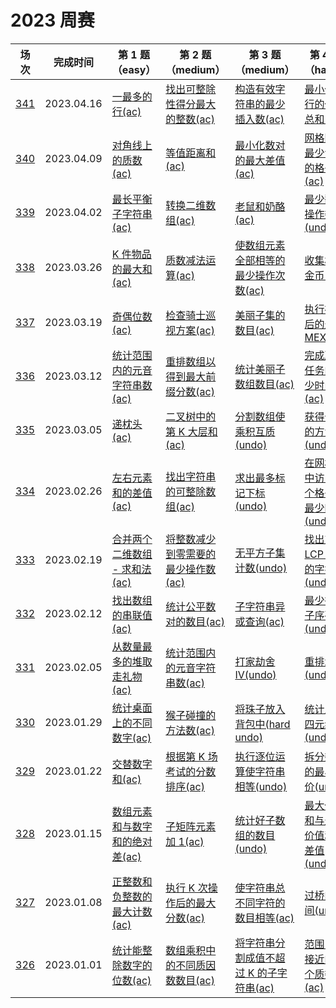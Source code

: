 # 2023 周赛

**场次**|**完成时间**|**第 1 题（easy）**|**第 2 题（medium）**|**第 3 题（medium）**|**第 4 题（hard）**
--------|------------|-----------|-----------|-----------|-----------
[341](./第%20341%20场周赛)|2023.04.16|[一最多的行(ac)](./第%20341%20场周赛/6375.%20一最多的行)|[找出可整除性得分最大的整数(ac)](./第%20341%20场周赛/6376.%20找出可整除性得分最大的整数)|[构造有效字符串的最少插入数(ac)](./第%20341%20场周赛/6377.%20构造有效字符串的最少插入数)|[最小化旅行的价格总和(ac)](./第%20341%20场周赛/6378.%20最小化旅行的价格总和)
[340](./第%20340%20场周赛)|2023.04.09|[对角线上的质数(ac)](./第%20340%20场周赛/6358.%20对角线上的质数)|[等值距离和(ac)](./第%20340%20场周赛/6359.%20等值距离和)|[最小化数对的最大差值(ac)](./第%20340%20场周赛/6360.%20最小化数对的最大差值)|[网格图中最少访问的格子数(ac)](./第%20340%20场周赛/6361.%20网格图中最少访问的格子数)
[339](./第%20339%20场周赛)|2023.04.02|[最长平衡子字符串(ac)](./第%20339%20场周赛/6362.%20最长平衡子字符串)|[转换二维数组(ac)](./第%20339%20场周赛/6363.%20转换二维数组)|[老鼠和奶酪(ac)](./第%20339%20场周赛/6364.%20老鼠和奶酪)|[最少翻转操作数(undo)](./第%20339%20场周赛/6365.%20最少翻转操作数)
[338](./第%20338%20场周赛)|2023.03.26|[K 件物品的最大和(ac)](./第%20338%20场周赛/6354.%20K%20件物品的最大和)|[质数减法运算(ac)](./第%20338%20场周赛/6355.%20质数减法运算)|[使数组元素全部相等的最少操作次数(ac)](./第%20338%20场周赛/6356.%20使数组元素全部相等的最少操作次数)|[收集树中金币(ac)](./第%20338%20场周赛/6357.%20收集树中金币)
[337](./第%20337%20场周赛)|2023.03.19|[奇偶位数(ac)](./第%20337%20场周赛/6319.%20奇偶位数)|[检查骑士巡视方案(ac)](./第%20337%20场周赛/6320.%20检查骑士巡视方案)|[美丽子集的数目(ac)](./第%20337%20场周赛/6321.%20美丽子集的数目)|[执行操作后的最大 MEX(ac)](./第%20337%20场周赛/6322.%20执行操作后的最大%20MEX)
[336](./第%20336%20场周赛)|2023.03.12|[统计范围内的元音字符串数(ac)](./第%20336%20场周赛/6315.%20统计范围内的元音字符串数)|[重排数组以得到最大前缀分数(ac)](./第%20336%20场周赛/6316.%20重排数组以得到最大前缀分数)|[统计美丽子数组数目(ac)](./第%20336%20场周赛/6317.%20统计美丽子数组数目)|[完成所有任务的最少时间(ac)](./第%20336%20场周赛/6318.%20完成所有任务的最少时间)
[335](./第%20335%20场周赛)|2023.03.05|[递枕头(ac)](./第%20335%20场周赛/6307.%20递枕头)|[二叉树中的第 K 大层和(ac)](./第%20335%20场周赛/6308.%20二叉树中的第%20K%20大层和)|[分割数组使乘积互质(undo)](./第%20335%20场周赛/6309.%20分割数组使乘积互质)|[获得分数的方法数(undo)](./第%20335%20场周赛/6310.%20获得分数的方法数)
[334](./第%20334%20场周赛)|2023.02.26|[左右元素和的差值(ac)](./第%20334%20场周赛/6366.%20左右元素和的差值)|[找出字符串的可整除数组(ac)](./第%20334%20场周赛/6367.%20找出字符串的可整除数组)|[求出最多标记下标(undo)](./第%20334%20场周赛/6368.%20求出最多标记下标)|[在网格图中访问一个格子的最少时间(undo)](./第%20334%20场周赛/6369.%20在网格图中访问一个格子的最少时间)
[333](./第%20333%20场周赛)|2023.02.19|[合并两个二维数组 - 求和法(ac)](./第%20333%20场周赛/6362.%20合并两个二维数组%20-%20求和法)|[将整数减少到零需要的最少操作数(ac)](./第%20333%20场周赛/6363.%20将整数减少到零需要的最少操作数)|[无平方子集计数(undo)](./第%20333%20场周赛/6364.%20子字符串异或查询)|[找出对应 LCP 矩阵的字符串(undo)](./第%20333%20场周赛/6365.%20找出对应%20LCP%20矩阵的字符串)
[332](./第%20332%20场周赛)|2023.02.12|[找出数组的串联值(ac)](./第%20332%20场周赛/6354.%20找出数组的串联值)|[统计公平数对的数目(ac)](./第%20332%20场周赛/6355.%20统计公平数对的数目)|[子字符串异或查询(ac)](./第%20332%20场周赛/6356.%20子字符串异或查询)|[最少得分子序列(undo)](./第%20332%20场周赛/6357.%20最少得分子序列)
[331](./第%20331%20场周赛)|2023.02.05|[从数量最多的堆取走礼物(ac)](./第%20331%20场周赛/6345.%20从数量最多的堆取走礼物数)|[统计范围内的元音字符串数(ac)](./第%20331%20场周赛/6346.%20统计范围内的元音字符串数)|[打家劫舍 IV(undo)](./第%20331%20场周赛/6347.%20打家劫舍%20IV)|[重排水果(undo)](./第%20331%20场周赛/6348.%20重排水果)
[330](./第%20330%20场周赛)|2023.01.29|[统计桌面上的不同数字(ac)](./第%20330%20场周赛/6337.%20统计桌面上的不同数字)|[猴子碰撞的方法数(ac)](./第%20330%20场周赛/6338.%20猴子碰撞的方法数)|[将珠子放入背包中(hard undo)](./第%20330%20场周赛/6339.%20将珠子放入背包中)|[统计上升四元组(undo)](./第%20330%20场周赛/6340.%20统计上升四元组)
[329](./第%20329%20场周赛)|2023.01.22|[交替数字和(ac)](./第%20329%20场周赛/6296.%20交替数字和)|[根据第 K 场考试的分数排序(ac)](./第%20329%20场周赛/6297.%20根据第%20K%20场考试的分数排序)|[执行逐位运算使字符串相等(undo)](./第%20329%20场周赛/6298.%20执行逐位运算使字符串相等)|[拆分数组的最小代价(undo)](./第%20329%20场周赛/6299.%20拆分数组的最小代价)
[328](./第%20328%20场周赛)|2023.01.15|[数组元素和与数字和的绝对差(ac)](./第%20328%20场周赛/6291.%20数组元素和与数字和的绝对差)|[子矩阵元素加 1(ac)](./第%20328%20场周赛/6292.%20子矩阵元素加%201)|[统计好子数组的数目(undo)](./第%20328%20场周赛/6293.%20统计好子数组的数目)|[最大价值和与最小价值和的差值(undo)](./第%20328%20场周赛/6294.%20最大价值和与最小价值和的差值)
[327](./第%20327%20场周赛)|2023.01.08|[正整数和负整数的最大计数(ac)](./第%20327%20场周赛/6283.%20正整数和负整数的最大计数)|[执行 K 次操作后的最大分数(ac)](./第%20327%20场周赛/6284.%20执行%20K%20次操作后的最大分数)|[使字符串总不同字符的数目相等(ac)](./第%20327%20场周赛/6285.%20使字符串总不同字符的数目相等)|[过桥的时间(undo)](./第%20327%20场周赛/6286.%20过桥的时间)
[326](./第%20326%20场周赛)|2023.01.01|[统计能整除数字的位数(ac)](./第%20326%20场周赛/6278.%20统计能整除数字的位数)|[数组乘积中的不同质因数数目(ac)](./第%20326%20场周赛/6279.%20数组乘积中的不同质因数数目)|[将字符串分割成值不超过 K 的子字符串(ac)](./第%20326%20场周赛/6280.%20将字符串分割成值不超过%20K%20的子字符串)|[范围内最接近的两个质数(ac)](./第%20326%20场周赛/6281.%20范围内最接近的两个质数)
